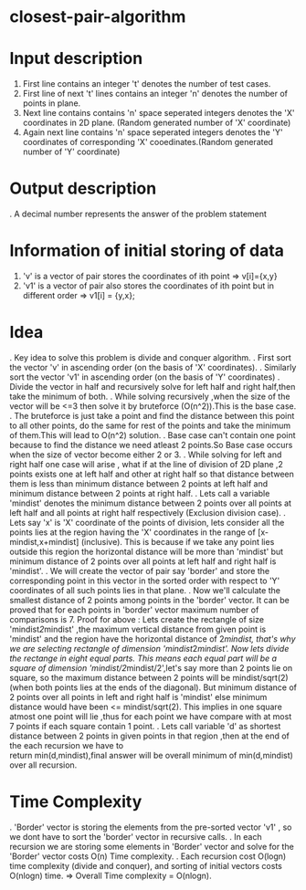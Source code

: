 # closest-pair-algorithm
# Input description
1. First line contains an integer 't' denotes the number of test cases.
2. First line of next 't' lines contains an integer 'n' denotes the number of points in plane.
3. Next line contains contains 'n' space seperated integers denotes the 'X' coordinates in 2D plane. (Random generated number of 'X' coordinate)
4. Again next line contains 'n' space seperated integers denotes the 'Y' coordinates of corresponding 'X' cooedinates.(Random generated number of 'Y' coordinate)

# Output description
. A decimal number represents the answer of the problem statement

# Information of initial storing of data
1. 'v' is a vector of pair stores the coordinates of ith point => v[i]={x,y}
2. 'v1' is a vector of pair also stores the coordinates of ith point but in different order => v1[i] = {y,x};

# Idea 
. Key idea to solve this problem is divide and conquer algorithm.
. First sort the vector 'v' in ascending order (on the basis of 'X' coordinates).
. Similarly sort the vector 'v1' in ascending order (on the basis of 'Y' coordinates)
. Divide the vector in half and recursively solve for left half and right half,then take the minimum of both.
. While solving recursively ,when the size of the vector will be <=3 then solve it by bruteforce (O(n^2)).This is the base case.
. The bruteforce is just take a point and find the distance between this point to all other points, do the same for rest of the points and take the minimum of         them.This will lead to O(n^2) solution.
. Base case can't contain one point because to find the distance we need atleast 2 points.So Base case occurs when the size of vector become either 2 or 3.
. While solving for left and right half one case will arise , what if at the line of division of 2D plane ,2 points exists one at left half and other at right       half so that distance between them is less than minimum distance between 2 points at left half and minimum distance between 2 points at right half.
. Lets call a variable 'mindist' denotes the minimum distance between 2 points over all points at left half and all points at right half respectively (Exclusion        division case).
. Lets say 'x' is 'X' coordinate of the points of division, lets consider all the points lies at the region having the 'X' coordinates in the range of 
  [x-mindist,x+mindist] (inclusive). This is because if we take any point lies outside this region the horizontal distance will be more than 'mindist' but 
  minimum distance of 2 points over all points at left half and right half is 'mindist'.
. We will create the vector of pair say 'border' and store the corresponding point in this vector in the sorted order with respect to 'Y' coordinates of all such      points lies in that plane.
. Now we'll calculate the smallest distance of 2 points among points in the 'border' vector. It can be proved that for each points in 'border' vector maximum        number of comparisons is 7.
Proof for above : Lets create the rectangle of size 'mindist*2*mindist' ,the maximum vertical distance from given point is 'mindist' and the region have the                           horizontal distance of 2*mindist, that's why we are selecting rectangle of dimension 'mindist*2*mindist'. Now lets divide the rectange in                         eight equal parts. This means each equal part will be a square of dimension 'mindist/2*mindist/2',let's say more than 2 points lie on square,
                    so the maximum distance between 2 points will be mindist/sqrt(2) (when both points lies at the ends of the diagonal). But minimum distance of                     2 points over all points in left and right half is 'mindist' else minimum distance would have been <= mindist/sqrt(2). This implies in one                         square atmost one point will lie ,thus for each point we have compare with at most 7 points if each square contain 1 point.
. Lets call variable 'd' as shortest distance between 2 points in given points in that region ,then at the end of the each recursion we have to  
    return min(d,mindist),final answer will be overall minimum of min(d,mindist) over all recursion.
  
# Time Complexity 
. 'Border' vector is storing the elements from the pre-sorted vector 'v1' , so we dont have to sort the 'border' vector in recursive calls.
. In each recursion we are storing some elements in 'Border' vector and solve for the 'Border' vector costs O(n) Time complexity.
. Each recursion cost O(logn) time complexity (divide and conquer), and sorting of initial vectors costs O(nlogn) time.
=> Overall Time complexity = O(nlogn).

